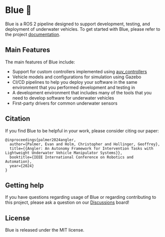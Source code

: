 # Blue :ocean:

Blue is a ROS 2 pipeline designed to support development, testing, and
deployment of underwater vehicles. To get started with Blue, please refer to
the project [documentation](https://robotic-decision-making-lab.github.io/blue/).

## Main Features

The main features of Blue include:

- Support for custom controllers implemented using [auv_controllers](https://github.com/Robotic-Decision-Making-Lab/auv_controllers)
- Vehicle models and configurations for simulation using Gazebo
- CI/CD pipelines to help you deploy your software in the same environment
  that you performed development and testing in
- A development environment that includes many of the tools that you need to
  develop software for underwater vehicles
- First-party drivers for common underwater sensors

## Citation

If you find Blue to be helpful in your work, please consider citing our
paper:

```
@inproceedings{palmer2024angler,
  author={Palmer, Evan and Holm, Christopher and Hollinger, Geoffrey},
  title={{Angler: An Autonomy Framework for Intervention Tasks with Lightweight Underwater Vehicle Manipulator Systems}},
  booktitle={IEEE International Conference on Robotics and Automation},
  year={2024}
}
```

## Getting help

If you have questions regarding usage of Blue or regarding contributing to this
project, please ask a question on our [Discussions](https://github.com/Robotic-Decision-Making-Lab/blue/discussions)
board!

## License

Blue is released under the MIT license.
